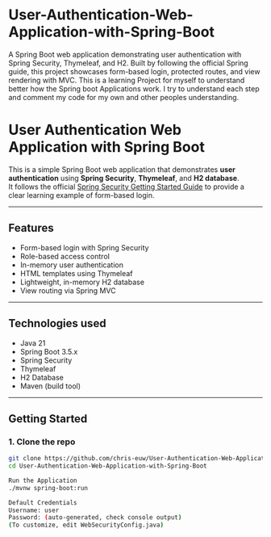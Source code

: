 # User-Authentication-Web-Application-with-Spring-Boot
A Spring Boot web application demonstrating user authentication with Spring Security, Thymeleaf, and H2. Built by following the official Spring guide, this project showcases form-based login, protected routes, and view rendering with MVC.
This is a learning Project for myself to understand better how the Spring boot Applications work. I try to understand each step and comment my code for my own and other peoples understanding.

# User Authentication Web Application with Spring Boot

This is a simple Spring Boot web application that demonstrates **user authentication** using **Spring Security**, **Thymeleaf**, and **H2 database**.  
It follows the official [Spring Security Getting Started Guide](https://spring.io/guides/gs/securing-web/) to provide a clear learning example of form-based login.

---

## Features

-  Form-based login with Spring Security
-  Role-based access control
-  In-memory user authentication
-  HTML templates using Thymeleaf
-  Lightweight, in-memory H2 database
-  View routing via Spring MVC

---

## Technologies used

- Java 21
- Spring Boot 3.5.x
- Spring Security
- Thymeleaf
- H2 Database
- Maven (build tool)

---

## Getting Started

### 1. Clone the repo
```bash
git clone https://github.com/chris-euw/User-Authentication-Web-Application-with-Spring-Boot.git
cd User-Authentication-Web-Application-with-Spring-Boot

Run the Application
./mvnw spring-boot:run

Default Credentials
Username: user
Password: (auto-generated, check console output)
(To customize, edit WebSecurityConfig.java)



